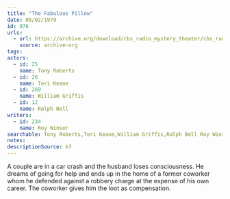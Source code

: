 ```yaml
---
title: "The Fabulous Pillow"
date: 05/02/1979
id: 976
urls: 
  - url: https://archive.org/download/cbs_radio_mystery_theater/cbs_radio_mystery_theater-0951-1000.zip/cbs_radio_mystery_theater-0951-1000%2Fcbsrmt_0976_the_fabulous_pillows.mp3
    source: archive-org
tags: 
actors:  
  - id: 25
    name: Tony Roberts  
  - id: 26
    name: Teri Keane  
  - id: 269
    name: William Griffis  
  - id: 12
    name: Ralph Bell
writers:  
  - id: 234
    name: Roy Winsor
searchable: Tony Roberts,Teri Keane,William Griffis,Ralph Bell Roy Winsor
notes: 
descriptionSource: kf
---
```

A couple are in a car crash and the husband loses consciousness. He dreams of going for help and ends up in the home of a former coworker whom he defended against a robbery charge at the expense of his own career. The coworker gives him the loot as compensation.